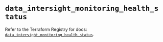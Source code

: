 # `data_intersight_monitoring_health_status`

Refer to the Terraform Registry for docs: [`data_intersight_monitoring_health_status`](https://registry.terraform.io/providers/ciscodevnet/intersight/1.0.71/docs/data-sources/monitoring_health_status).
